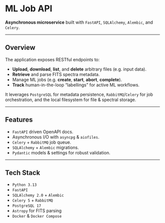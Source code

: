 # ML Job API

**Asynchronous microservice** built with `FastAPI`, `SQLAlchemy`, `Alembic`, and `Celery`.

---

## Overview

The application exposes RESTful endpoints to:

- **Upload**, **download**, **list**, and **delete** arbitrary files (e.g. input data).
- **Retrieve** and parse FITS spectra metadata.
- Manage ML jobs (e.g. **create**, **start**, **abort**, **complete**).
- **Track** human-in-the-loop “labellings” for active ML workflows.

It leverages `PostgreSQL` for metadata persistence, `RabbitMQ`/`Celery` for job orchestration, and the local filesystem for file & spectral storage.

---

## Features

- `FastAPI` driven OpenAPI docs.
- Asynchronous I/O with `asyncpg` & `aiofiles`.
- `Celery` + `RabbitMQ` job queue. 
- `SQLAlchemy` + `Alembic` migrations.
- `Pydantic` models & settings for robust validation. 

---

## Tech Stack

- `Python 3.13 ` 
- `FastAPI`  
- `SQLAlchemy 2.0` + `Alembic`
- `Celery 5` + `RabbitMQ`
- `PostgreSQL 17`  
- `Astropy` for FITS parsing
- `Docker` & `Docker Compose`
